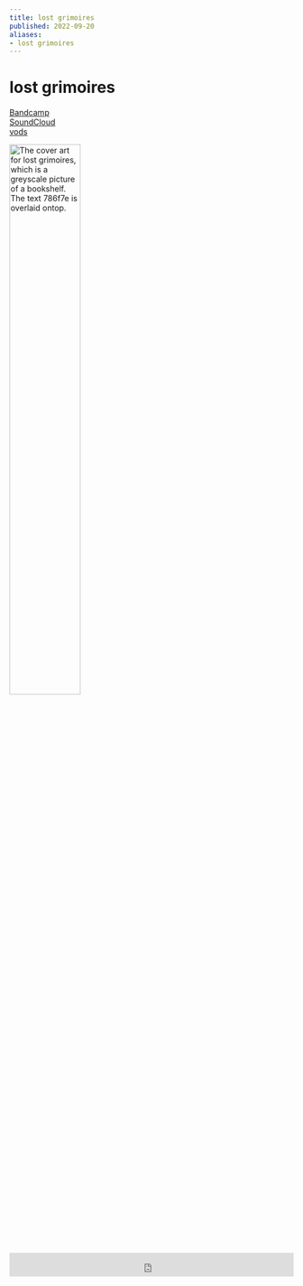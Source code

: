 ```yaml
---
title: lost grimoires
published: 2022-09-20
aliases:
- lost grimoires
---
```


# lost grimoires

<div class="flex">
<div><i class="ri-store-2-fill"></i> <a href="https://music.exodrifter.space/track/lost-grimoires">Bandcamp</a></div>
<div><i class="ri-soundcloud-fill"></i> <a href="https://soundcloud.com/exodrifter/maples-lost-grimoires">SoundCloud</a></div>
<div><i class="ri-video-fill"></i> <a href="https://vods.exodrifter.space/tag/song-lost-grimoires">vods</a></div>
</div>

<img src="lost-grimoires.png" alt="The cover art for lost grimoires, which is a greyscale picture of a bookshelf. The text 786f7e is overlaid ontop." width="50%"></img>

<iframe style="border: 0; width: 100%; max-width: 700px; height: 42px;" src="https://bandcamp.com/EmbeddedPlayer/album=477085509/size=small/bgcol=333333/linkcol=0f91ff/track=2100575492/transparent=true/" seamless><a href="https://music.exodrifter.space/album/lonely-metro">lonely metro by exodrifter</a></iframe>
